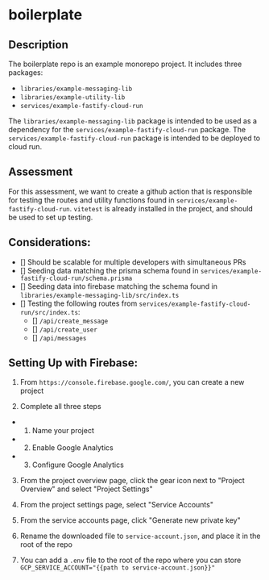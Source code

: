 # boilerplate

## Description

The boilerplate repo is an example monorepo project. It includes three packages:

- `libraries/example-messaging-lib`
- `libraries/example-utility-lib`
- `services/example-fastify-cloud-run`

The `libraries/example-messaging-lib` package is intended to be used as a dependency for the `services/example-fastify-cloud-run` package. The `services/example-fastify-cloud-run` package is intended to be deployed to cloud run.

## Assessment

For this assessment, we want to create a github action that is responsible for testing the routes and utility functions found in `services/example-fastify-cloud-run`. `vitetest` is already installed in the project, and should be used to set up testing.

## Considerations:

- [] Should be scalable for multiple developers with simultaneous PRs
- [] Seeding data matching the prisma schema found in `services/example-fastify-cloud-run/schema.prisma`
- [] Seeding data into firebase matching the schema found in `libraries/example-messaging-lib/src/index.ts`
- [] Testing the following routes from `services/example-fastify-cloud-run/src/index.ts`:
  - [] `/api/create_message`
  - [] `/api/create_user`
  - [] `/api/messages`

## Setting Up with Firebase:

1. From `https://console.firebase.google.com/`, you can create a new project

2. Complete all three steps

- 1. Name your project
- 2. Enable Google Analytics
- 3. Configure Google Analytics

3. From the project overview page, click the gear icon next to "Project Overview" and select "Project Settings"

4. From the project settings page, select "Service Accounts"

5. From the service accounts page, click "Generate new private key"

6. Rename the downloaded file to `service-account.json`, and place it in the root of the repo

7. You can add a `.env` file to the root of the repo where you can store
   `GCP_SERVICE_ACCOUNT="{{path to service-account.json}}"`
